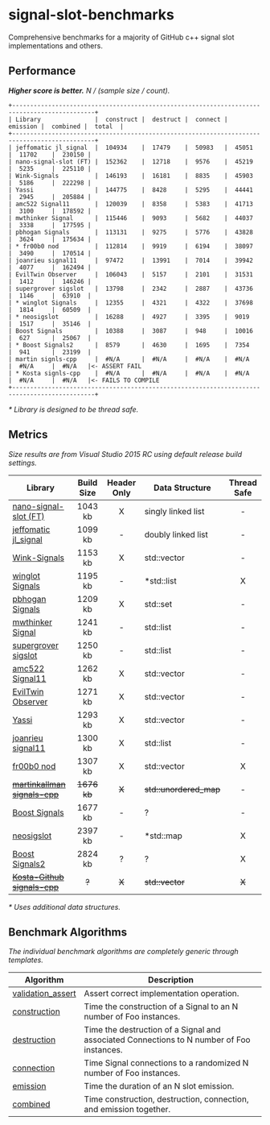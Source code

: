 # signal-slot-benchmarks

Comprehensive benchmarks for a majority of GitHub c++ signal slot implementations and others.

Performance
-----------

**_Higher score is better._** _N / (sample size / count)._

```
+---------------------------------------------------------------------------------------------+
| Library               |  construct |  destruct |  connect |  emission |  combined |  total  |
+---------------------------------------------------------------------------------------------+
| jeffomatic jl_signal  |  104934    |  17479    |  50983   |  45051    |  11702    |  230150 |
| nano-signal-slot (FT) |  152362    |  12718    |  9576    |  45219    |  5235     |  225110 |
| Wink-Signals          |  146193    |  16181    |  8835    |  45903    |  5186     |  222298 |
| Yassi                 |  144775    |  8428     |  5295    |  44441    |  2945     |  205884 |
| amc522 Signal11       |  120039    |  8358     |  5383    |  41713    |  3100     |  178592 |
| mwthinker Signal      |  115446    |  9093     |  5682    |  44037    |  3338     |  177595 |
| pbhogan Signals       |  113131    |  9275     |  5776    |  43828    |  3624     |  175634 |
| * fr00b0 nod          |  112814    |  9919     |  6194    |  38097    |  3490     |  170514 |
| joanrieu signal11     |  97472     |  13991    |  7014    |  39942    |  4077     |  162494 |
| EvilTwin Observer     |  106043    |  5157     |  2101    |  31531    |  1412     |  146246 |
| supergrover sigslot   |  13798     |  2342     |  2887    |  43736    |  1146     |  63910  |
| * winglot Signals     |  12355     |  4321     |  4322    |  37698    |  1814     |  60509  |
| * neosigslot          |  16288     |  4927     |  3395    |  9019     |  1517     |  35146  |
| Boost Signals         |  10388     |  3087     |  948     |  10016    |  627      |  25067  |
| * Boost Signals2      |  8579      |  4630     |  1695    |  7354     |  941      |  23199  |
| martin signls-cpp     |  #N/A      |  #N/A     |  #N/A    |  #N/A     |  #N/A     |  #N/A   |<- ASSERT FAIL
| * Kosta signls-cpp    |  #N/A      |  #N/A     |  #N/A    |  #N/A     |  #N/A     |  #N/A   |<- FAILS TO COMPILE
+---------------------------------------------------------------------------------------------+
```
_* Library is designed to be thread safe._

Metrics
-------

_Size results are from Visual Studio 2015 RC using default release build settings._

| Library | Build Size | Header Only | Data Structure | Thread Safe |
| ------- |:----------:|:-----------:| -------------- |:-----------:|
| [nano-signal-slot (FT)](https://github.com/NoAvailableAlias/nano-signal-slot/tree/FT) | 1043 kb | X | singly linked list | - |
| [jeffomatic jl_signal](https://github.com/jeffomatic/jl_signal) | 1099 kb | - | doubly linked list | - |
| [Wink-Signals](https://github.com/miguelmartin75/Wink-Signals) | 1153 kb | X | std::vector | - |
| [winglot Signals](https://github.com/winglot/Signals) | 1195 kb | - | *std::list | X |
| [pbhogan Signals](https://github.com/pbhogan/Signals) | 1209 kb | X | std::set | - |
| [mwthinker Signal](https://github.com/mwthinker/Signal) | 1241 kb | - | std::list | - |
| [supergrover sigslot](https://github.com/supergrover/sigslot) | 1250 kb | - | std::list | - |
| [amc522 Signal11](https://github.com/amc522/Signal11) | 1262 kb | X | std::vector | - |
| [EvilTwin Observer](http://eviltwingames.com/blog/the-observer-pattern-revisited/) | 1271 kb | X | std::vector | - |
| [Yassi](http://www.codeproject.com/Articles/867044/Yassi-Yet-Another-Signal-Slot-Implementation) | 1293 kb | X | std::vector | - |
| [joanrieu signal11](https://github.com/joanrieu/signal11) | 1300 kb | X | std::list | - |
| [fr00b0 nod](https://github.com/fr00b0/nod) | 1307 kb | X | std::vector | X |
| ~~[martinkallman signals-cpp](https://github.com/martinkallman/signals-cpp)~~ | ~~1676 kb~~ | ~~X~~ | ~~std::unordered_map~~ | - |
| [Boost Signals](http://www.boost.org/doc/libs/1_56_0/doc/html/signals.html) | 1677 kb | - | ? | - |
| [neosigslot](http://www.i42.co.uk/stuff/neosigslot.htm) | 2397 kb | - | *std::map | X |
| [Boost Signals2](http://www.boost.org/doc/libs/1_58_0/doc/html/signals2.html) | 2824 kb | ? | ? | X |
| ~~[Kosta-Github signals-cpp](https://github.com/Kosta-Github/signals-cpp)~~ | ~~?~~ | ~~X~~ | ~~std::vector~~ | ~~X~~ |

_* Uses additional data structures._

Benchmark Algorithms
--------------------

_The individual benchmark algorithms are completely generic through templates._

| Algorithm | Description |
| --------- | ----------- |
| [validation_assert](https://github.com/NoAvailableAlias/signal-slot-benchmarks/blob/master/benchmark.hpp#L21) | Assert correct implementation operation. |
| [construction](https://github.com/NoAvailableAlias/signal-slot-benchmarks/blob/master/benchmark.hpp#L50) | Time the construction of a Signal to an N number of Foo instances. |
| [destruction](https://github.com/NoAvailableAlias/signal-slot-benchmarks/blob/master/benchmark.hpp#L71) | Time the destruction of a Signal and associated Connections to N number of Foo instances. |
| [connection](https://github.com/NoAvailableAlias/signal-slot-benchmarks/blob/master/benchmark.hpp#L101) | Time Signal connections to a randomized N number of Foo instances. |
| [emission](https://github.com/NoAvailableAlias/signal-slot-benchmarks/blob/master/benchmark.hpp#L129) | Time the duration of an N slot emission. |
| [combined](https://github.com/NoAvailableAlias/signal-slot-benchmarks/blob/master/benchmark.hpp#L159) | Time construction, destruction, connection, and emission together. |
